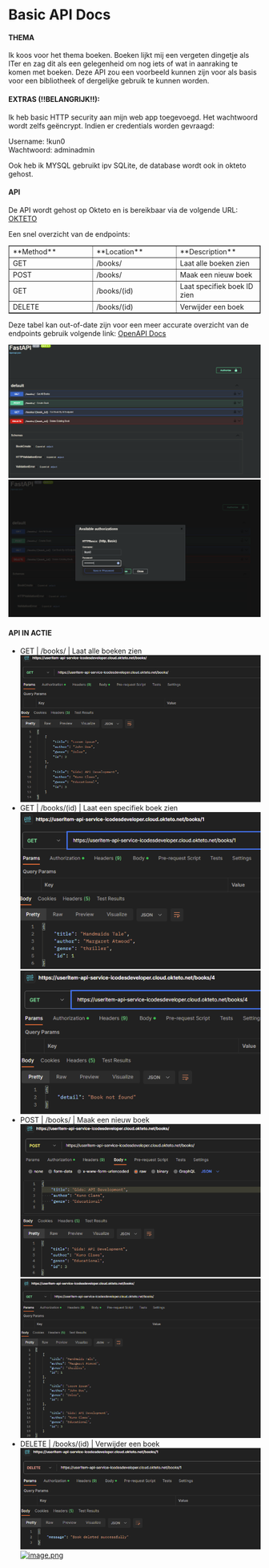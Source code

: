 # Basic API Docs

#### THEMA

Ik koos voor het thema boeken. Boeken lijkt mij een vergeten dingetje als ITer en zag dit als een gelegenheid om nog iets of wat in aanraking te komen met boeken. Deze API zou een voorbeeld kunnen zijn voor als basis voor een bibliotheek of dergelijke gebruik te kunnen worden.

#### EXTRAS (!!BELANGRIJK!!):

Ik heb basic HTTP security aan mijn web app toegevoegd. Het wachtwoord wordt zelfs geëncrypt. Indien er credentials worden gevraagd:

Username: !kun0  
Wachtwoord: adminadmin

Ook heb ik MYSQL gebruikt ipv SQLite, de database wordt ook in okteto gehost.

#### API

De API wordt gehost op Okteto en is bereikbaar via de volgende URL: [OKTETO](https://useritem-api-service-icodesdeveloper.cloud.okteto.net)

Een snel overzicht van de endpoints:

<table border="1" id="bkmrk-method-location-desc" style="border-collapse: collapse; width: 100%;"><colgroup><col style="width: 33.3333%;"></col><col style="width: 33.3333%;"></col><col style="width: 33.3333%;"></col></colgroup><tbody><tr><td>**Method**</td><td>**Location**</td><td>**Description**</td></tr><tr><td>GET</td><td>/books/</td><td>Laat alle boeken zien</td></tr><tr><td>POST</td><td>/books/</td><td>Maak een nieuw boek</td></tr><tr><td>GET</td><td>/books/(id)</td><td>Laat specifiek boek ID zien

</td></tr><tr><td>DELETE</td><td>/books/(id)</td><td>Verwijder een boek

</td></tr></tbody></table>

Deze tabel kan out-of-date zijn voor een meer accurate overzicht van de endpoints gebruik volgende link: [OpenAPI Docs](https://useritem-api-service-icodesdeveloper.cloud.okteto.net/docs#/)

[![image.png](https://raw.githubusercontent.com/icodesdeveloper/R0937868-2CCS02-APIDEV/main/.github/assets/68747470733a2f2f646f63732e636c6165732e6d652f75706c6f6164732f696d616765732f67616c6c6572792f323032332d31312f7363616c65642d313638302d2f5a4554696d6167652e706e67.png)](https://raw.githubusercontent.com/icodesdeveloper/R0937868-2CCS02-APIDEV/main/.github/assets/68747470733a2f2f646f63732e636c6165732e6d652f75706c6f6164732f696d616765732f67616c6c6572792f323032332d31312f7363616c65642d313638302d2f5a4554696d6167652e706e67.png)[![image.png](https://raw.githubusercontent.com/icodesdeveloper/R0937868-2CCS02-APIDEV/main/.github/assets/68747470733a2f2f646f63732e636c6165732e6d652f75706c6f6164732f696d616765732f67616c6c6572792f323032332d31312f7363616c65642d313638302d2f6d5345696d6167652e706e67.png)](https://raw.githubusercontent.com/icodesdeveloper/R0937868-2CCS02-APIDEV/main/.github/assets/68747470733a2f2f646f63732e636c6165732e6d652f75706c6f6164732f696d616765732f67616c6c6572792f323032332d31312f7363616c65642d313638302d2f6d5345696d6167652e706e67.png)

#### API IN ACTIE

- GET | /books/ | Laat alle boeken zien  
    [![image.png](https://raw.githubusercontent.com/icodesdeveloper/R0937868-2CCS02-APIDEV/main/.github/assets/68747470733a2f2f646f63732e636c6165732e6d652f75706c6f6164732f696d616765732f67616c6c6572792f323032332d31312f7363616c65642d313638302d2f537941696d6167652e706e67.png)](https://raw.githubusercontent.com/icodesdeveloper/R0937868-2CCS02-APIDEV/main/.github/assets/68747470733a2f2f646f63732e636c6165732e6d652f75706c6f6164732f696d616765732f67616c6c6572792f323032332d31312f7363616c65642d313638302d2f537941696d6167652e706e67.png)
- GET | /books/(id) | Laat een specifiek boek zien  
    [![image.png](https://raw.githubusercontent.com/icodesdeveloper/R0937868-2CCS02-APIDEV/main/.github/assets/68747470733a2f2f646f63732e636c6165732e6d652f75706c6f6164732f696d616765732f67616c6c6572792f323032332d31312f7363616c65642d313638302d2f765253696d6167652e706e67.png)](https://raw.githubusercontent.com/icodesdeveloper/R0937868-2CCS02-APIDEV/main/.github/assets/68747470733a2f2f646f63732e636c6165732e6d652f75706c6f6164732f696d616765732f67616c6c6572792f323032332d31312f7363616c65642d313638302d2f765253696d6167652e706e67.png)[![image.png](https://raw.githubusercontent.com/icodesdeveloper/R0937868-2CCS02-APIDEV/main/.github/assets/68747470733a2f2f646f63732e636c6165732e6d652f75706c6f6164732f696d616765732f67616c6c6572792f323032332d31312f7363616c65642d313638302d2f527354696d6167652e706e67.png)](https://raw.githubusercontent.com/icodesdeveloper/R0937868-2CCS02-APIDEV/main/.github/assets/68747470733a2f2f646f63732e636c6165732e6d652f75706c6f6164732f696d616765732f67616c6c6572792f323032332d31312f7363616c65642d313638302d2f527354696d6167652e706e67.png)
- POST | /books/ | Maak een nieuw boek  
    [![image.png](https://raw.githubusercontent.com/icodesdeveloper/R0937868-2CCS02-APIDEV/main/.github/assets/68747470733a2f2f646f63732e636c6165732e6d652f75706c6f6164732f696d616765732f67616c6c6572792f323032332d31312f7363616c65642d313638302d2f4a5236696d6167652e706e67.png)](https://raw.githubusercontent.com/icodesdeveloper/R0937868-2CCS02-APIDEV/main/.github/assets/68747470733a2f2f646f63732e636c6165732e6d652f75706c6f6164732f696d616765732f67616c6c6572792f323032332d31312f7363616c65642d313638302d2f4a5236696d6167652e706e67.png)[![image.png](https://raw.githubusercontent.com/icodesdeveloper/R0937868-2CCS02-APIDEV/main/.github/assets/68747470733a2f2f646f63732e636c6165732e6d652f75706c6f6164732f696d616765732f67616c6c6572792f323032332d31312f7363616c65642d313638302d2f796c37696d6167652e706e67.png)](https://raw.githubusercontent.com/icodesdeveloper/R0937868-2CCS02-APIDEV/main/.github/assets/68747470733a2f2f646f63732e636c6165732e6d652f75706c6f6164732f696d616765732f67616c6c6572792f323032332d31312f7363616c65642d313638302d2f796c37696d6167652e706e67.png)
- DELETE | /books/(id) | Verwijder een boek  
    [![image.png](https://raw.githubusercontent.com/icodesdeveloper/R0937868-2CCS02-APIDEV/main/.github/assets/68747470733a2f2f646f63732e636c6165732e6d652f75706c6f6164732f696d616765732f67616c6c6572792f323032332d31312f7363616c65642d313638302d2f726e30696d6167652e706e67.png)](https://raw.githubusercontent.com/icodesdeveloper/R0937868-2CCS02-APIDEV/main/.github/assets/68747470733a2f2f646f63732e636c6165732e6d652f75706c6f6164732f696d616765732f67616c6c6572792f323032332d31312f7363616c65642d313638302d2f726e30696d6167652e706e67.png)[![image.png](https://docs.claes.me/uploads/images/gallery/2023-11/scaled-1680-/SyAimage.png)](https://docs.claes.me/uploads/images/gallery/2023-11/SyAimage.png)